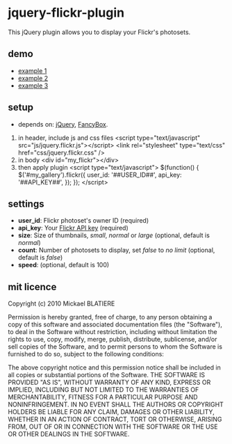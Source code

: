 jquery-flickr-plugin
===============
This jQuery plugin allows you to display your Flickr's photosets.

demo
-----------------
*   [example 1](http://blat.github.com/jquery-flickr-plugin/demo1.html)
*   [example 2](http://blat.github.com/jquery-flickr-plugin/demo2.html)
*   [example 3](http://blat.github.com/jquery-flickr-plugin/demo3.html)

setup
------------------
*   depends on: [jQuery](http://jquery.com/), [FancyBox](http://fancybox.net/).

1.  in header, include js and css files
        &lt;script type="text/javascript" src="js/jquery.flickr.js"&gt;&lt;/script&gt;
        &lt;link rel="stylesheet" type="text/css" href="css/jquery.flickr.css" /&gt;
2.  in body
        &lt;div id="my_flickr"&gt;&lt;/div&gt;
3.  then apply plugin
        &lt;script type="text/javascript"&gt;
            $(function() {
                $('#my_gallery').flickr({
                    user_id: '##USER_ID##',
                    api_key: '##API_KEY##',
                });
            });
        &lt;/script&gt;

settings
----------------------
*   **user_id**: Flickr photoset's owner ID (required)
*   **api_key**: Your [Flickr API key](http://www.flickr.com/services/api/keys/) (required)
*   **size**: Size of thumbnails, *small*, *normal* or *large* (optional, default is *normal*)
*   **count**: Number of photosets to display, set *false* to *no limit* (optional, default is *false*)
*   **speed**: (optional, default is 100)

mit licence
------------------
Copyright (c) 2010 Mickael BLATIERE

Permission is hereby granted, free of charge, to any person obtaining a copy of this software and associated documentation files (the "Software"), to deal in the Software without restriction, including without limitation the rights to use, copy, modify, merge, publish, distribute, sublicense, and/or sell copies of the Software, and to permit persons to whom the Software is furnished to do so, subject to the following conditions:

The above copyright notice and this permission notice shall be included in all copies or substantial portions of the Software.
THE SOFTWARE IS PROVIDED "AS IS", WITHOUT WARRANTY OF ANY KIND, EXPRESS OR IMPLIED, INCLUDING BUT NOT LIMITED TO THE WARRANTIES OF MERCHANTABILITY, FITNESS FOR A PARTICULAR PURPOSE AND NONINFRINGEMENT. IN NO EVENT SHALL THE AUTHORS OR COPYRIGHT HOLDERS BE LIABLE FOR ANY CLAIM, DAMAGES OR OTHER LIABILITY, WHETHER IN AN ACTION OF CONTRACT, TORT OR OTHERWISE, ARISING FROM, OUT OF OR IN CONNECTION WITH THE SOFTWARE OR THE USE OR OTHER DEALINGS IN THE SOFTWARE.

